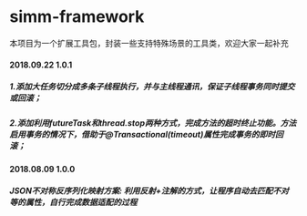 # simm-framework
本项目为一个扩展工具包，封装一些支持特殊场景的工具类，欢迎大家一起补充

#### 2018.09.22 1.0.1
##### 1.添加大任务切分成多条子线程执行，并与主线程通讯，保证子线程事务同时提交或回滚；
##### 2.添加利用futureTask和thread.stop两种方式，完成方法的超时终止功能。方法启用事务的情况下，借助于@Transactional(timeout)属性完成事务的即时回滚；

#### 2018.08.09  1.0.0
##### JSON不对称反序列化映射方案: 利用反射+注解的方式，让程序自动去匹配不对等的属性，自行完成数据适配的过程
